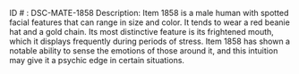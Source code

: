 ID # : DSC-MATE-1858
Description: Item 1858 is a male human with spotted facial features that can range in size and color. It tends to wear a red beanie hat and a gold chain. Its most distinctive feature is its frightened mouth, which it displays frequently during periods of stress. Item 1858 has shown a notable ability to sense the emotions of those around it, and this intuition may give it a psychic edge in certain situations.